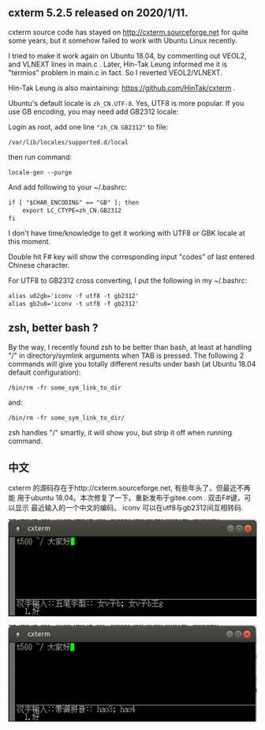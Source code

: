 ## cxterm 5.2.5 released on 2020/1/11.

cxterm source code has stayed on http://cxterm.sourceforge.net for 
quite some years, but it somehow failed to work with Ubuntu Linux recently.

I tried to make it work again on Ubuntu 18.04, by commenting out VEOL2, 
and VLNEXT lines in main.c . Later, Hin-Tak Leung informed me it is "termios"
problem in main.c in fact. So I reverted VEOL2/VLNEXT.

Hin-Tak Leung is also maintaining: https://github.com/HinTak/cxterm .

Ubuntu's default locale is `zh_CN.UTF-8`. Yes, UTF8 is more popular. If you 
use GB encoding, you may need add GB2312 locale: 

Login as root, add one line `"zh_CN GB2312"` to file: 

    /var/lib/locales/supported.d/local

then run command:

    locale-gen --purge

And add following to your ~/.bashrc:

    if [ "$CHAR_ENCODING" == "GB" ]; then
	    export LC_CTYPE=zh_CN.GB2312
    fi

I don't have time/knowledge to get it working with UTF8 or GBK locale
at this moment.

Double hit F# key will show the corresponding input "codes" of last
entered Chinese character.

For UTF8 to GB2312 cross converting, I put the following in my ~/.bashrc:

    alias u82gb='iconv -f utf8 -t gb2312'
    alias gb2u8='iconv -t utf8 -f gb2312'

## zsh, better bash ?

By the way, I recently found zsh to be better than bash, at least at
handling "/" in directory/symlink arguments when TAB is pressed. 
The following 2 commands will give you totally different results 
under bash (at Ubuntu 18.04 default configuration):

    /bin/rm -fr some_sym_link_to_dir

and:

    /bin/rm -fr some_sym_link_to_dir/

zsh handles "/" smartly, it will show you, but strip it off when 
running command.

## 中文

cxterm 的源码存在于http://cxterm.sourceforge.net, 有些年头了，但最近不再能
用于ubuntu 18.04。本次修复了一下。重新发布于gitee.com . 双击F#键，可以显示
最近输入的一个中文的编码。 iconv 可以在utf8与gb2312间互相转码.

![wubi.png](Doc/screenshot/wubi.png)

![pinyin.png](Doc/screenshot/pinyin.png)

